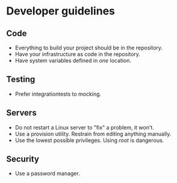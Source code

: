 # Developer guidelines

## Code
  * Everything to build your project should be in the repository.
  * Have your infrastructure as code in the repository.
  * Have system variables defined in *one* location.
  
## Testing
  * Prefer integrationtests to mocking.

## Servers
  * Do not restart a Linux server to "fix" a problem, it won't.
  * Use a provision utility. Restrain from editing anything manually.
  * Use the lowest possible privileges. Using *root* is dangerous.
  
## Security
  * Use a password manager.
